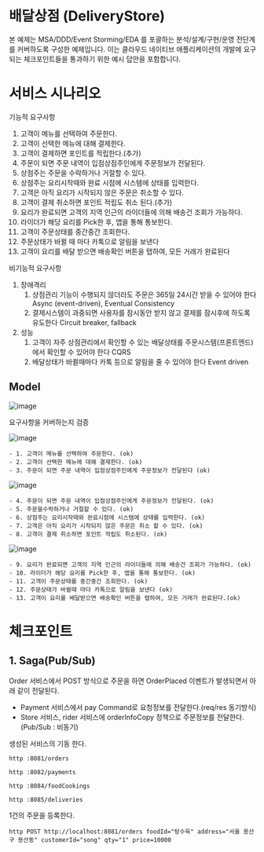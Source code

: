 # 배달상점 (DeliveryStore)

본 예제는 MSA/DDD/Event Storming/EDA 를 포괄하는 분석/설계/구현/운영 전단계를 커버하도록 구성한 예제입니다.
이는 클라우드 네이티브 애플리케이션의 개발에 요구되는 체크포인트들을 통과하기 위한 예시 답안을 포함합니다.

# 서비스 시나리오

기능적 요구사항
1. 고객이 메뉴를 선택하여 주문한다.
1. 고객이 선택한 메뉴에 대해 결제한다.
1. 고객이 결제하면 포인트를 적립한다.(추가)
1. 주문이 되면 주문 내역이 입점상점주인에게 주문정보가 전달된다.
1. 상점주는 주문을 수락하거나 거절할 수 있다.
1. 상점주는 요리시작때와 완료 시점에 시스템에 상태를 입력한다.
1. 고객은 아직 요리가 시작되지 않은 주문은 취소할 수 있다.
1. 고객이 결제 취소하면 포인트 적립도 취소 된다.(추가)
1. 요리가 완료되면 고객의 지역 인근의 라이더들에 의해 배송건 조회가 가능하다.
1. 라이더가 해당 요리를 Pick한 후, 앱을 통해 통보한다.
1. 고객이 주문상태를 중간중간 조회한다.
1. 주문상태가 바뀔 때 마다 카톡으로 알림을 보낸다
1. 고객이 요리를 배달 받으면 배송확인 버튼을 탭하여, 모든 거래가 완료된다

비기능적 요구사항
1. 장애격리
    1. 상점관리 기능이 수행되지 않더라도 주문은 365일 24시간 받을 수 있어야 한다  Async (event-driven), Eventual Consistency
    1. 결제시스템이 과중되면 사용자를 잠시동안 받지 않고 결제를 잠시후에 하도록 유도한다  Circuit breaker, fallback
1. 성능
    1. 고객이 자주 상점관리에서 확인할 수 있는 배달상태를 주문시스템(프론트엔드)에서 확인할 수 있어야 한다  CQRS
    1. 배달상태가 바뀔때마다 카톡 등으로 알림을 줄 수 있어야 한다  Event driven


## Model
![image](https://user-images.githubusercontent.com/118672378/206361894-5f700faa-6036-4d65-aa3c-408eae41d66f.png)

요구사항을 커버하는지 검증

![image](https://user-images.githubusercontent.com/118672378/206360745-681ed5ff-05bc-4128-a6ee-ad483d8a98cc.png)

    - 1. 고객이 메뉴를 선택하여 주문한다. (ok)
    - 2. 고객이 선택한 메뉴에 대해 결제한다. (ok)
    - 3. 주문이 되면 주문 내역이 입점상점주인에게 주문정보가 전달된다 (ok)
    
![image](https://user-images.githubusercontent.com/118672378/206361657-b1c2e890-df57-4a75-8c6c-e8e5309b8480.png)

    - 4. 주문이 되면 주문 내역이 입점상점주인에게 주문정보가 전달된다. (ok)
    - 5. 주문을수락하거나 거절할 수 있다. (ok)
    - 6. 상점주는 요리시작때와 완료시점에 시스템에 상태를 입력한다. (ok)
    - 7. 고객은 아직 요리가 시작되지 않은 주문은 취소 할 수 있다. (ok)
    - 8. 고객이 결제 취소하면 포인트 적립도 취소된다. (ok)

![image](https://user-images.githubusercontent.com/118672378/206443892-674efaf2-e5ab-45a3-8e3a-d1d79d17cbd5.png)

    - 9. 요리가 완료되면 고객의 지역 인근의 라이더들에 의해 배송건 조회가 가능하다. (ok)
    - 10. 라이더가 해당 요리를 Pick한 후, 앱을 통해 통보한다. (ok)
    - 11. 고객이 주문상태를 중간중간 조회한다. (ok)
    - 12. 주문상태가 바뀔때 마다 카톡으로 알림을 보낸다 (ok)
    - 13. 고객이 요리를 배달받으면 배송확인 버튼을 탭하여, 모든 거래가 완료된다.(ok)
    
# 체크포인트
## 1. Saga(Pub/Sub)
Order 서비스에서 POST 방식으로 주문을 하면 OrderPlaced 이벤트가 발생되면서 아래 같이 전달된다. 
- Payment 서비스에서 pay Command로 요청정보를 전달한다.(req/res 동기방식)
- Store 서비스, rider 서비스에 orderInfoCopy 정책으로 주문정보를 전달한다. (Pub/Sub : 비동기)

생성된 서비스의 기동 한다. 
```
http :8081/orders

http :8082/payments

http :8084/foodCookings

http :8085/deliveries
```

1건의 주문을 등록한다.
```
http POST http://localhost:8081/orders foodId="탕수육" address="서울 용산구 용산동" customerId="song" qty="1" price=10000
```



